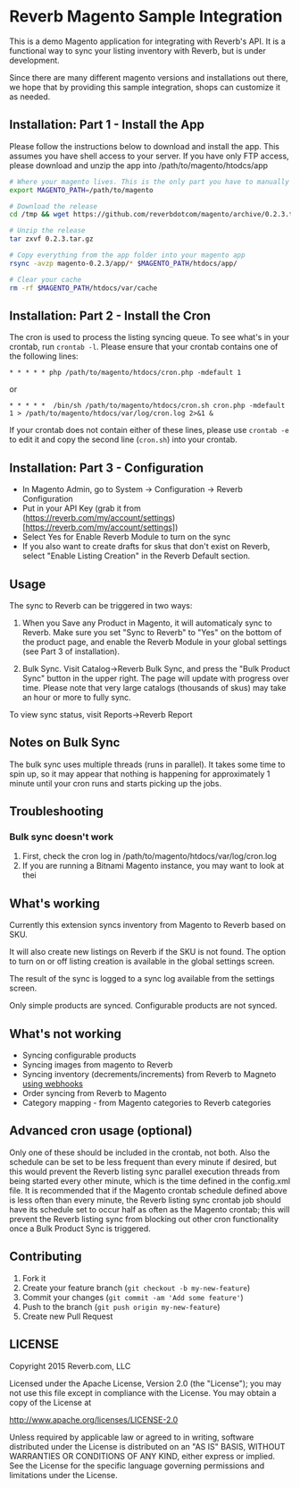 # Reverb Magento Sample Integration

This is a demo Magento application for integrating with Reverb's API. It is a functional way to sync your listing inventory with Reverb, but is under development. 

Since there are many different magento versions and installations out there, we hope that by providing this sample integration, shops can customize it as needed.


## Installation: Part 1 - Install the App

Please follow the instructions below to download and install the app. This assumes you have shell access to your server. If you have only FTP access, please download and unzip the app into /path/to/magento/htodcs/app

```bash
# Where your magento lives. This is the only part you have to manually modify.
export MAGENTO_PATH=/path/to/magento

# Download the release
cd /tmp && wget https://github.com/reverbdotcom/magento/archive/0.2.3.tar.gz

# Unzip the release
tar zxvf 0.2.3.tar.gz

# Copy everything from the app folder into your magento app
rsync -avzp magento-0.2.3/app/* $MAGENTO_PATH/htdocs/app/

# Clear your cache
rm -rf $MAGENTO_PATH/htdocs/var/cache
```

## Installation: Part 2 - Install the Cron

The cron is used to process the listing syncing queue. To see what's in your crontab, run `crontab -l`. Please ensure that your crontab contains one of the following lines:

    * * * * * php /path/to/magento/htdocs/cron.php -mdefault 1

or

    * * * * *  /bin/sh /path/to/magento/htdocs/cron.sh cron.php -mdefault 1 > /path/to/magento/htdocs/var/log/cron.log 2>&1 &

If your crontab does not contain either of these lines, please use `crontab -e` to edit it and copy the second line (`cron.sh`) into your crontab.


## Installation: Part 3 - Configuration

* In Magento Admin, go to System -> Configuration -> Reverb Configuration
* Put in your API Key (grab it from (https://reverb.com/my/account/settings)[https://reverb.com/my/account/settings])
* Select Yes for Enable Reverb Module to turn on the sync
* If you also want to create drafts for skus that don't exist on Reverb, select "Enable Listing Creation" in the Reverb Default section.

## Usage

The sync to Reverb can be triggered in two ways:

1. When you Save any Product in Magento, it will automaticaly sync to Reverb. Make sure you set "Sync to Reverb" to "Yes" on the bottom of the product page, and enable the Reverb Module in your global settings (see Part 3 of installation).

2. Bulk Sync. Visit Catalog->Reverb Bulk Sync, and press the "Bulk Product Sync" button in the upper right. The page will update with progress over time. Please note that very large catalogs (thousands of skus) may take an hour or more to fully sync.

To view sync status, visit Reports->Reverb Report

## Notes on Bulk Sync

The bulk sync uses multiple threads (runs in parallel). It takes some time to spin up, so it may appear that nothing is happening for approximately 1 minute until your cron runs and starts picking up the jobs.

## Troubleshooting

### Bulk sync doesn't work

1. First, check the cron log in /path/to/magento/htdocs/var/log/cron.log
2. If you are running a Bitnami Magento instance, you may want to look at thei

## What's working

Currently this extension syncs inventory from Magento to Reverb based on SKU.

It will also create new listings on Reverb if the SKU is not found. The option to turn on or off listing creation is available in the global settings screen.

The result of the sync is logged to a sync log available from the settings screen.

Only simple products are synced. Configurable products are not synced.

## What's not working

* Syncing configurable products
* Syncing images from magento to Reverb
* Syncing inventory (decrements/increments) from Reverb to Magneto [using webhooks](https://reverb.com/page/api#webhooks)
* Order syncing from Reverb to Magento
* Category mapping - from Magento categories to Reverb categories

## Advanced cron usage (optional)

Only one of these should be included in the crontab, not both. Also the schedule can be set to be less frequent than every minute if desired, but this would prevent the Reverb listing sync parallel execution threads from being started every other minute, which is the time defined in the config.xml file. It is recommended that if the Magento crontab schedule defined above is less often than every minute, the Reverb listing sync crontab job should have its schedule set to occur half as often as the Magento crontab; this will prevent the Reverb listing sync from blocking out other cron functionality once a Bulk Product Sync is triggered.

## Contributing

1. Fork it
2. Create your feature branch (`git checkout -b my-new-feature`)
3. Commit your changes (`git commit -am 'Add some feature'`)
4. Push to the branch (`git push origin my-new-feature`)
5. Create new Pull Request

## LICENSE

Copyright 2015 Reverb.com, LLC

Licensed under the Apache License, Version 2.0 (the "License");
you may not use this file except in compliance with the License.
You may obtain a copy of the License at

   http://www.apache.org/licenses/LICENSE-2.0

Unless required by applicable law or agreed to in writing, software
distributed under the License is distributed on an "AS IS" BASIS,
WITHOUT WARRANTIES OR CONDITIONS OF ANY KIND, either express or implied.
See the License for the specific language governing permissions and
limitations under the License.
